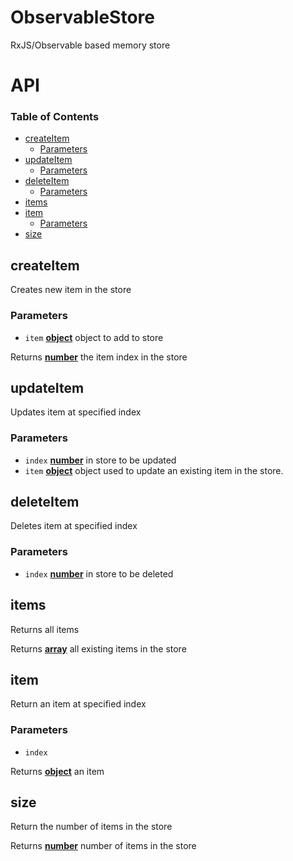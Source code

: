 # ObservableStore

RxJS/Observable based memory store

# API

<!-- Generated by documentation.js. Update this documentation by updating the source code. -->

### Table of Contents

-   [createItem](#createitem)
    -   [Parameters](#parameters)
-   [updateItem](#updateitem)
    -   [Parameters](#parameters-1)
-   [deleteItem](#deleteitem)
    -   [Parameters](#parameters-2)
-   [items](#items)
-   [item](#item)
    -   [Parameters](#parameters-3)
-   [size](#size)

## createItem

Creates new item in the store

### Parameters

-   `item` **[object](https://developer.mozilla.org/docs/Web/JavaScript/Reference/Global_Objects/Object)** object to add to store

Returns **[number](https://developer.mozilla.org/docs/Web/JavaScript/Reference/Global_Objects/Number)** the item index in the store

## updateItem

Updates item at specified index

### Parameters

-   `index` **[number](https://developer.mozilla.org/docs/Web/JavaScript/Reference/Global_Objects/Number)** in store to be updated
-   `item` **[object](https://developer.mozilla.org/docs/Web/JavaScript/Reference/Global_Objects/Object)** object used to update an existing item in the store.

## deleteItem

Deletes item at specified index

### Parameters

-   `index` **[number](https://developer.mozilla.org/docs/Web/JavaScript/Reference/Global_Objects/Number)** in store to be deleted

## items

Returns all items

Returns **[array](https://developer.mozilla.org/docs/Web/JavaScript/Reference/Global_Objects/Array)** all existing items in the store

## item

Return an item at specified index

### Parameters

-   `index`  

Returns **[object](https://developer.mozilla.org/docs/Web/JavaScript/Reference/Global_Objects/Object)** an item

## size

Return the number of items in the store

Returns **[number](https://developer.mozilla.org/docs/Web/JavaScript/Reference/Global_Objects/Number)** number of items in the store
